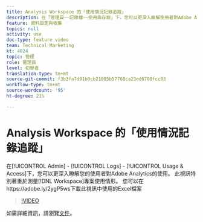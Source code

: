 ```yaml
---
title: Analysis Workspace 的「使用情況記錄追蹤」
description: 在「管理員——記錄檔——使用與存取」下，您可以更深入瞭解使用者對Adobe Analytics的使用。 此視訊特別著重於測量工作區專案使用情形。
feature: 資料設定與收集
topics: null
activity: use
doc-type: feature video
team: Technical Marketing
kt: 4024
topic: 管理
role: 管理員
level: 初學者
translation-type: tm+mt
source-git-commit: f3b3fa7d91b0cb21005b57768ca23ed6700fcc03
workflow-type: tm+mt
source-wordcount: '95'
ht-degree: 21%

---
```



# Analysis Workspace 的「使用情況記錄追蹤」

在[!UICONTROL Admin] - [!UICONTROL Logs] - [!UICONTROL Usage &amp; Access]下，您可以更深入瞭解您的使用者對Adobe Analytics的使用。 此視訊特別著重於測量[!DNL Workspace]專案使用情形。 您可以在https://adobe.ly/2ygP5ws下載此視訊中使用的Excel檔案

>[!VIDEO](https://video.tv.adobe.com/v/29768/?quality=12)

如需詳細資訊，請瀏覽[文件](https://docs.adobe.com/help/en/analytics/admin/admin-tools/logs.html)。
